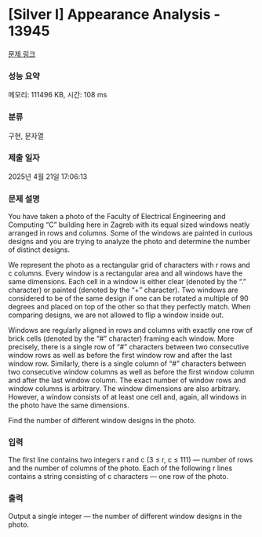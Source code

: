# [Silver I] Appearance Analysis - 13945 

[문제 링크](https://www.acmicpc.net/problem/13945) 

### 성능 요약

메모리: 111496 KB, 시간: 108 ms

### 분류

구현, 문자열

### 제출 일자

2025년 4월 21일 17:06:13

### 문제 설명

<p>You have taken a photo of the Faculty of Electrical Engineering and Computing “C” building here in Zagreb with its equal sized windows neatly arranged in rows and columns. Some of the windows are painted in curious designs and you are trying to analyze the photo and determine the number of distinct designs.</p>

<p>We represent the photo as a rectangular grid of characters with r rows and c columns. Every window is a rectangular area and all windows have the same dimensions. Each cell in a window is either clear (denoted by the “.” character) or painted (denoted by the “+” character). Two windows are considered to be of the same design if one can be rotated a multiple of 90 degrees and placed on top of the other so that they perfectly match. When comparing designs, we are not allowed to flip a window inside out.</p>

<p>Windows are regularly aligned in rows and columns with exactly one row of brick cells (denoted by the “#” character) framing each window. More precisely, there is a single row of “#” characters between two consecutive window rows as well as before the first window row and after the last window row. Similarly, there is a single column of “#” characters between two consecutive window columns as well as before the first window column and after the last window column. The exact number of window rows and window columns is arbitrary. The window dimensions are also arbitrary. However, a window consists of at least one cell and, again, all windows in the photo have the same dimensions.</p>

<p>Find the number of different window designs in the photo.</p>

### 입력 

 <p>The first line contains two integers r and c (3 ≤ r, c ≤ 111) — number of rows and the number of columns of the photo. Each of the following r lines contains a string consisting of c characters — one row of the photo.</p>

### 출력 

 <p>Output a single integer — the number of different window designs in the photo.</p>

